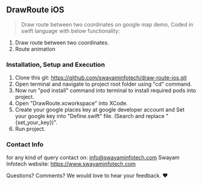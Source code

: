 ## DrawRoute iOS
> Draw route between two coordinates on google map demo, Coded in swift language with below functionality:

1. Draw route between two coordinates.
2. Route animation


### Installation, Setup and Execution

1. Clone this git: https://github.com/swayaminfotech/draw-route-ios.git
2. Open terminal and navigate to project root folder using "cd" command.
3. Now run "pod install" command into terminal to install required pods into project.
4. Open "DrawRoute.xcworkspace" into XCode.
5. Create your google places key at google developer account and Set your google key into "Define.swift" file. (Search and replace "{set_your_key})".
6. Run project.


### Contact Info

for any kind of query contact on: info@swayaminfotech.com
Swayam Infotech website: https://www.swayaminfotech.com

Questions? Comments? We would love to hear your feedback. :heart:
